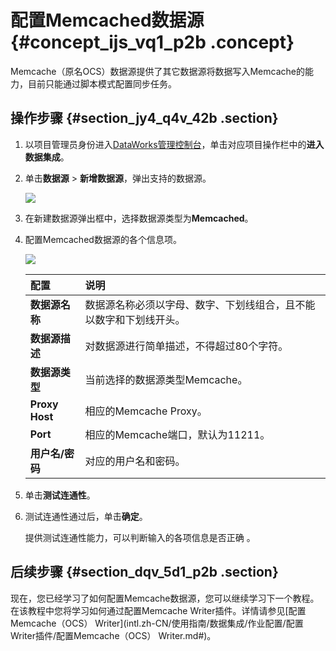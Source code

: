 # 配置Memcached数据源 {#concept_ijs_vq1_p2b .concept}

Memcache（原名OCS）数据源提供了其它数据源将数据写入Memcache的能力，目前只能通过脚本模式配置同步任务。

## 操作步骤 {#section_jy4_q4v_42b .section}

1.  以项目管理员身份进入[DataWorks管理控制台](https://workbench.data.aliyun.com/console)，单击对应项目操作栏中的**进入数据集成**。
2.  单击**数据源** \> **新增数据源**，弹出支持的数据源。

    ![](http://static-aliyun-doc.oss-cn-hangzhou.aliyuncs.com/assets/img/16205/15469259117544_zh-CN.png)

3.  在新建数据源弹出框中，选择数据源类型为**Memcached**。
4.  配置Memcached数据源的各个信息项。

    ![](http://static-aliyun-doc.oss-cn-hangzhou.aliyuncs.com/assets/img/16205/15469259117545_zh-CN.png)

    |配置|说明|
    |:-|:-|
    |**数据源名称**|数据源名称必须以字母、数字、下划线组合，且不能以数字和下划线开头。|
    |**数据源描述**|对数据源进行简单描述，不得超过80个字符。|
    |**数据源类型**|当前选择的数据源类型Memcache。|
    |**Proxy Host**|相应的Memcache Proxy。|
    |**Port**|相应的Memcache端口，默认为11211。|
    |**用户名/密码**|对应的用户名和密码。|

5.  单击**测试连通性**。
6.  测试连通性通过后，单击**确定**。

    提供测试连通性能力，可以判断输入的各项信息是否正确 。


## 后续步骤 {#section_dqv_5d1_p2b .section}

现在，您已经学习了如何配置Memcache数据源，您可以继续学习下一个教程。在该教程中您将学习如何通过配置Memcache Writer插件。详情请参见[配置Memcache（OCS） Writer](intl.zh-CN/使用指南/数据集成/作业配置/配置Writer插件/配置Memcache（OCS） Writer.md#)。

